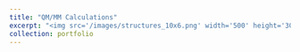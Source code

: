 ```yaml
---
title: "QM/MM Calculations"
excerpt: "<img src='/images/structures_10x6.png' width='500' height='300'>"
collection: portfolio
---
```


